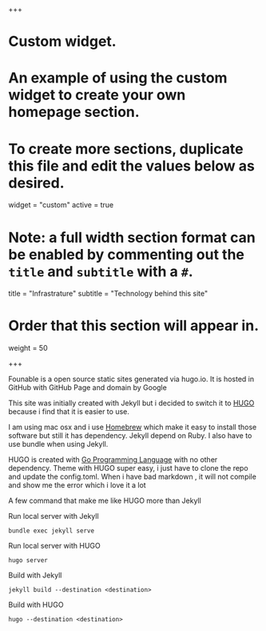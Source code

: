 +++
# Custom widget.
# An example of using the custom widget to create your own homepage section.
# To create more sections, duplicate this file and edit the values below as desired.
widget = "custom"
active = true


# Note: a full width section format can be enabled by commenting out the `title` and `subtitle` with a `#`.
title = "Infrastrature"
subtitle = "Technology behind this site"

# Order that this section will appear in.
weight = 50

+++

Founable is a open source static sites generated via hugo.io. It is hosted in GitHub with GitHub Page and domain by Google

This site was initially created with Jekyll but i decided to switch it to [HUGO](https://gohugo.io) because i find that it is easier to use.

I am using mac osx and i use [Homebrew](https://brew.sh/) which make it easy to install those software but still it has dependency. Jekyll depend on Ruby. I also have to use bundle when using Jekyll.

HUGO is created with [Go Programming Language](https://golang.org/) with no other dependency. Theme with HUGO super easy, i just have to clone the repo and update the config.toml. When i have bad markdown , it will not compile and show me the error which i love it a lot

A few command that make me like HUGO more than Jekyll

Run local server with Jekyll
```
bundle exec jekyll serve
```

Run local server with HUGO
```
hugo server
```

Build with Jekyll
```
jekyll build --destination <destination>
```

Build with HUGO
```
hugo --destination <destination>
```